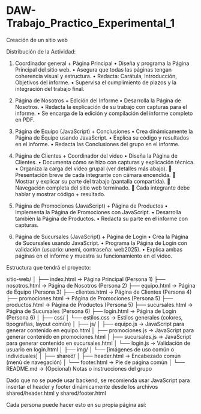 # DAW-Trabajo_Practico_Experimental_1
Creación de un sitio web

Distribución de la Actividad:
1.	Coordinador general + Página Principal
    •	Diseña y programa la Página Principal del sitio web.
    •	Asegura que todas las páginas tengan coherencia visual y estructura.
    •	Redacta: Carátula, Introducción, Objetivos del informe.
    •	Supervisa el cumplimiento de plazos y la integración del trabajo final.

2.	Página de Nosotros + Edición del Informe
    •	Desarrolla la Página de Nosotros.
    •	Redacta la explicación de su trabajo con capturas para el informe.
    •	Se encarga de la edición y compilación del informe completo en PDF.

3.	Página de Equipo (JavaScript) + Conclusiones
    •	Crea dinámicamente la Página de Equipo usando JavaScript.
    •	Explica su código y resultados en el informe.
    •	Redacta las Conclusiones del grupo en el informe.

4.	Página de Clientes + Coordinador del video
    •	Diseña la Página de Clientes.
    •	Documenta cómo se hizo con capturas y explicación técnica.
    •	Organiza la carga del video grupal (ver detalles más abajo).
        	Presentación breve de cada integrante con cámara encendida.
        	Mostrar y explicar su parte del trabajo (pantalla compartida).
        	Navegación completa del sitio web terminado.
        	Cada integrante debe hablar y mostrar código + resultado.

5.	Página de Promociones (JavaScript) + Página de Productos
    •	Implementa la Página de Promociones con JavaScript.
    •	Desarrolla también la Página de Productos.
    •	Redacta su parte en el informe con capturas.

6.	Página de Sucursales (JavaScript) + Página de Login
    •	Crea la Página de Sucursales usando JavaScript.
    •	Programa la Página de Login con validación (usuario: unemi, contraseña: web2025).
    •	Explica ambas páginas en el informe y muestra su funcionamiento en el video.


Estructura que tendrá el proyecto:

sitio-web/
│
├── index.html                  → Página Principal (Persona 1)
├── nosotros.html              → Página de Nosotros (Persona 2)
├── equipo.html                → Página de Equipo (Persona 3)
├── clientes.html              → Página de Clientes (Persona 4)
├── promociones.html           → Página de Promociones (Persona 5)
├── productos.html             → Página de Productos (Persona 5)
├── sucursales.html            → Página de Sucursales (Persona 6)
├── login.html                 → Página de Login (Persona 6)
│
├── css/
│   └── estilos.css            → Estilos generales (colores, tipografías, layout común)
│
├── js/
│   ├── equipo.js              → JavaScript para generar contenido en equipo.html
│   ├── promociones.js         → JavaScript para generar contenido en promociones.html
│   ├── sucursales.js          → JavaScript para generar contenido en sucursales.html
│   └── login.js               → Validación de usuario en login.html
│
├── img/
│   └── [imágenes de uso común o individuales]
│
├── shared/
│   ├── header.html            → Encabezado común (menú de navegación)
│   └── footer.html            → Pie de página común
│
└── README.md                  → (Opcional) Notas o instrucciones del grupo

Dado que no se puede usar backend, se recomienda usar JavaScript para insertar el header y
footer dinámicamente desde los archivos shared/header.html y shared/footer.html

Cada persona puede hacer esto en su propia página así:

<body>
  <div id="header"></div>

  <!-- Contenido de la página -->

  <div id="footer"></div>

  <script src="js/includeShared.js"></script>
</body>

